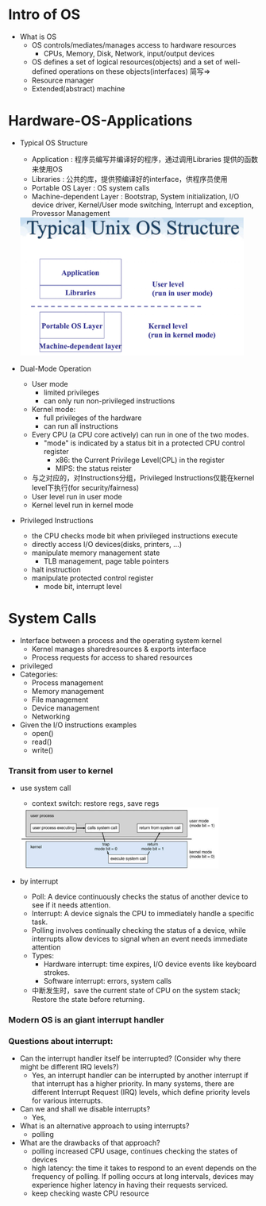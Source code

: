 # Intro of OS

- What is OS
  - OS controls/mediates/manages access to hardware resources
    - CPUs, Memory, Disk, Network, input/output devices
  - OS defines a set of logical resources(objects) and a set of well-defined operations on these objects(interfaces)
  简写=>
  - Resource manager
  - Extended(abstract) machine  


# Hardware-OS-Applications

- Typical OS Structure
  - Application             : 程序员编写并编译好的程序，通过调用Libraries 提供的函数来使用OS
  - Libraries               : 公共的库，提供预编译好的interface，供程序员使用
  - Portable OS Layer       : OS system calls
  - Machine-dependent Layer : Bootstrap, System initialization, I/O device driver, Kernel/User mode switching, Interrupt and exception, Provessor Management
 
  <img src="../pictures/typical_unix_os_structure.jpg" width="450px">

- Dual-Mode Operation
  - User mode
    - limited privileges
    - can only run non-privileged instructions
  - Kernel mode:
    - full privileges of the hardware
    - can run all instructions
  - Every CPU (a CPU core actively) can run in one of the two modes.
    - "mode" is indicated by a status bit in a protected CPU control register
      - x86: the Current Privilege Level(CPL) in the register
      - MIPS: the status reister
  - 与之对应的，对Instructions分组，Privileged Instructions仅能在kernel level下执行(for security/fairness)
  - User level run in user mode
  - Kernel level run in kernel mode

- Privileged Instructions
  - the CPU checks mode bit when privileged instructions execute
  - directly access I/O devices(disks, printers, ...) 
  - manipulate memory management state
    - TLB management, page table pointers
  - halt instruction
  - manipulate protected control register
    - mode bit, interrupt level


# System Calls
- Interface between a process and the operating system kernel
  - Kernel manages sharedresources & exports interface
  - Process requests for access to shared resources
- privileged
- Categories:
  - Process management
  - Memory management
  - File management
  - Device management
  - Networking
- Given the I/O instructions examples
  - open()
  - read()
  - write()


### Transit from user to kernel
- use system call
  - context switch: restore regs, save regs
  <img src="./pictures/transit-from-user-to-kernel.png" width=400>

- by interrupt
  - Poll: A device continuously checks the status of another device to see if it needs attention.
  - Interrupt: A device signals the CPU to immediately handle a specific task. 
  - Polling involves continually checking the status of a device, while interrupts allow devices to signal when an event needs immediate attention
  - Types:
    - Hardware interrupt: time expires, I/O device events like keyboard strokes.
    - Software interrupt: errors, system calls
  - 中断发生时，save the current state of CPU on the system stack; Restore the state before returning.

### Modern OS is an giant interrupt handler

### Questions about interrupt:
- Can the interrupt handler itself be interrupted? (Consider why there might be different IRQ levels?)
  - Yes, an interrupt handler can be interrupted by another interrupt if that interrupt has a higher priority. In many systems, there are different Interrupt Request (IRQ) levels, which define priority levels for various interrupts.
- Can we and shall we disable interrupts?
  - Yes, 
- What is an alternative approach to using interrupts?
  - polling
- What are the drawbacks of that approach?
  - polling increased CPU usage, continues checking the states of devices
  - high latency: the time it takes to respond to an event depends on the frequency of polling. If polling occurs at long intervals, devices may experience higher latency in having their requests serviced.
  - keep checking waste CPU resource